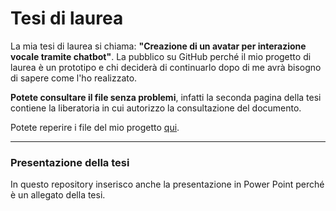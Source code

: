 # Tesi di laurea
La mia tesi di laurea si chiama: **"Creazione di un avatar per interazione vocale tramite chatbot"**.
La pubblico su GitHub perché il mio progetto di laurea è un prototipo e chi deciderà di continuarlo dopo di me avrà bisogno di sapere come l'ho realizzato.

**Potete consultare il file senza problemi**, infatti la seconda pagina della tesi contiene la liberatoria in cui autorizzo la consultazione del documento.

Potete reperire i file del mio progetto [qui](https://github.com/sisinflab/Polibot).

---
### Presentazione della tesi
In questo repository inserisco anche la presentazione in Power Point perché è un allegato della tesi.